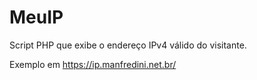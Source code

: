 # MeuIP

Script PHP que exibe o endereço IPv4 válido do visitante.

Exemplo em https://ip.manfredini.net.br/
